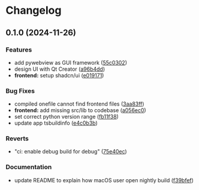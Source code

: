 # Changelog

## 0.1.0 (2024-11-26)


### Features

* add pywebview as GUI framework ([55c0302](https://github.com/elct9620/quill/commit/55c0302ac92917ead5b221b6f5d9794f40eabdcf))
* design UI with Qt Creator ([a96b4dd](https://github.com/elct9620/quill/commit/a96b4dde5f0c5e724c5bba06ff1365b5c9827119))
* **frontend:** setup shadcn/ui ([e019171](https://github.com/elct9620/quill/commit/e019171f1fdb8060c41b58f22119006420240bfc))


### Bug Fixes

* compiled onefile cannot find frontend files ([3aa83ff](https://github.com/elct9620/quill/commit/3aa83ffa950c1dd398b4bb38f474c765a090408d))
* **frontend:** add missing src/lib to codebase ([a056ec0](https://github.com/elct9620/quill/commit/a056ec0c965d756fc2decfd950281d3f7d81fd7a))
* set correct python version range ([fb11f38](https://github.com/elct9620/quill/commit/fb11f38fe97fdc21a28a1ca75a734361e12db740))
* update app tsbuildinfo ([e4c0b3b](https://github.com/elct9620/quill/commit/e4c0b3b56a05c1800f238292c0ed12d4a4ad367e))


### Reverts

* "ci: enable debug build for debug" ([75e40ec](https://github.com/elct9620/quill/commit/75e40ecc8529f4182fa8f19c1017773ea13a2636))


### Documentation

* update README to explain how macOS user open nightly build ([f39bfef](https://github.com/elct9620/quill/commit/f39bfef41462ca6b441cbea839218237a54c9d8b))
